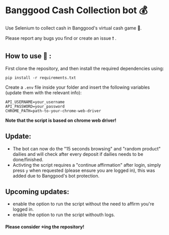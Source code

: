 # Banggood Cash Collection bot :moneybag:
Use Selenium to collect cash in Banggood's virtual cash game :money_mouth_face:.

Please report any bugs you find or create an issue :exclamation: .

## How to use :green_book: :
First clone the repository, and then install the required dependencies using:
```
pip install -r requirements.txt
```

Create a `.env` file inside your folder and insert the following variables (update them with the relevant info):

```
API_USERNAME=your_username
API_PASSWORD=your_password
CHROME_PATH=path-to-your-chrome-web-driver
```
<b>Note that the script is based on chrome web driver!</b>

## Update:
- The bot can now do the "15 seconds browsing" and "random product" dailies and will check after every deposit if dailies needs to be done/finished.
- Activting the script requires a "continue affirmation" after login, simply press `y` when requested (please ensure you are logged in), this was added due to Banggood's bot protection.

## Upcoming updates:
- enable the option to run the script without the need to affirm you're logged in.
- enable the option to run the script withouth logs.

#### Please consider :star:ing the repository!
